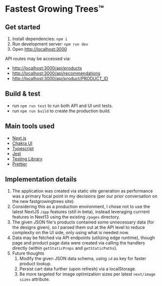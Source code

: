 # Fastest Growing Trees™️

## Get started

1. Install dependencies: `npm i`
1. Run development server: `npm run dev`
1. Open [http://localhost:3000](http://localhost:3000)

API routes may be accessed via:

- [http://localhost:3000/api/products](http://localhost:3000/api/products)
- [http://localhost:3000/api/recommendations](http://localhost:3000/api/recommendations)
- [http://localhost:3000/api/product/PRODUCT_ID](http://localhost:3000/api/product/PRODUCT_ID)

## Build &amp; test

- run `npm run test` to run both API and UI unit tests.
- run `npm run build` to create the production build.

## Main tools used

- [Next.js](https://nextjs.org/)
- [Chakra UI](https://chakra-ui.com/)
- [Typescript](https://www.typescriptlang.org/)
- [Jest](https://jestjs.io/)
- [Testing Library](https://testing-library.com/)
- [Prettier](https://prettier.io/)

## Implementation details

1. The application was created via static site generation as performance was a primary focal point in my decisions (per our prior conversation on the new fastgrowingtrees site).
1. Considering this as a production environment, I chose not to use the latest NextJS `/app` features (still in beta), instead leveraging currrent features in Next13 using the existing `/pages` directory.
1. The given JSON file's products contained some unnecessary data (for the designs given), so I parsed them out at the API level to reduce complexity on the UI side, only using what is needed now.
1. Data may be fetched via API endpoints (utilizing edge runtime), though page and product page data were created via calling the handlers directly (within `getStaticProps` and `getStaticPaths`).
1. Future thoughts
   1. Modify the given JSON data schema, using `id` as key for faster product lookup.
   2. Persist cart data further (upon refresh) via a localStorage.
   3. Be more targeted for image optimization sizes per latest `next/image` `sizes` attribute.
